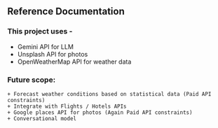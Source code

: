 
## Reference Documentation

### This project uses - 
* Gemini API for LLM
* Unsplash API for photos
* OpenWeatherMap API for weather data

### Future scope:
	+ Forecast weather conditions based on statistical data (Paid API constraints)
	+ Integrate with Flights / Hotels APIs
	+ Google places API for photos (Again Paid API constraints)
	+ Conversational model
